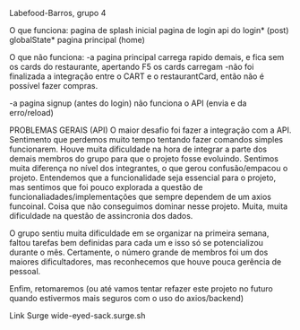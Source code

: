 

Labefood-Barros, grupo 4

O que funciona:
pagina de splash inicial
pagina de login
api do login* (post)
globalState*
pagina principal (home)



O que não funciona:
-a pagina principal carrega rapido demais, e fica sem os cards do restaurante, apertando F5 os cards carregam
-não foi finalizada a integração entre o CART e o restaurantCard, então não é possível fazer compras.

-a pagina signup (antes do login) não funciona o API (envia e da erro/reload)


PROBLEMAS GERAIS (API)
O maior desafio foi fazer a integração com a API. Sentimento que perdemos muito tempo tentando fazer comandos simples funcionarem. Houve muita dificuldade na hora de integrar a parte dos demais membros do grupo para que o projeto fosse evoluindo. Sentimos muita diferença no nível dos integrantes, o que gerou confusão/empacou o projeto.
Entendemos que a funcionalidade seja essencial para o projeto, mas sentimos que foi pouco explorada a questão de funcionaliadades/implementações que sempre dependem de um axios funcoinal. Coisa que não conseguimos dominar nesse projeto. Muita, muita dificuldade na questão de assincronia dos dados.

O grupo sentiu muita dificuldade em se organizar na primeira semana, faltou tarefas bem definidas para cada um e isso só se potencializou durante o mês. Certamente, o número grande de membros foi um dos maiores dificultadores, mas reconhecemos que houve pouca gerência de pessoal.

Enfim, retomaremos (ou até vamos tentar refazer este projeto no futuro quando estivermos mais seguros com o uso do axios/backend)

Link Surge
wide-eyed-sack.surge.sh
